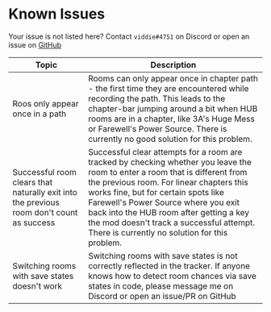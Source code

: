 # Known Issues

Your issue is not listed here? Contact `viddie#4751` on Discord or open an issue on [GitHub]()

| Topic                                                        | Description                                                  |
| ------------------------------------------------------------ | ------------------------------------------------------------ |
| Roos only appear once in a path                              | Rooms can only appear once in chapter path - the first time they are encountered while recording the path. This leads to the chapter-bar jumping around a bit when HUB rooms are in a chapter, like 3A's Huge Mess or Farewell's Power Source. There is currently no good solution for this problem. |
| Successful room clears that naturally exit into the previous room don't count as success | Successful clear attempts for a room are tracked by checking whether you leave the room to enter a room that is different from the previous room. For linear chapters this works fine, but for certain spots like Farewell's Power Source where you exit back into the HUB room after getting a key the mod doesn't track a successful attempt. There is currently no solution for this problem. |
| Switching rooms with save states doesn't work                | Switching rooms with save states is not correctly reflected in the tracker. If anyone knows how to detect room chances via save states in code, please message me on Discord or open an issue/PR on GitHub |